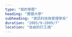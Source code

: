 ```yaml
---
type: "我的學歷"
heading: "實踐⼤學"
subheading: "資訊科技與管理學系"
duration: "2005/9~2009/7"
location: "自由的打工魂"
---
```


